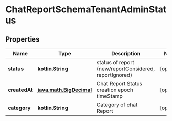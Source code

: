 
# ChatReportSchemaTenantAdminStatus

## Properties
Name | Type | Description | Notes
------------ | ------------- | ------------- | -------------
**status** | **kotlin.String** | status of report (new/reportConsidered, reportIgnored) |  [optional]
**createdAt** | [**java.math.BigDecimal**](java.math.BigDecimal.md) | Chat Report Status creation epoch timeStamp |  [optional]
**category** | **kotlin.String** | Category of chat Report |  [optional]




